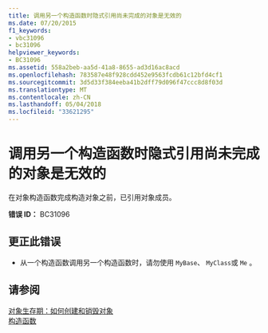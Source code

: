 ```yaml
---
title: 调用另一个构造函数时隐式引用尚未完成的对象是无效的
ms.date: 07/20/2015
f1_keywords:
- vbc31096
- bc31096
helpviewer_keywords:
- BC31096
ms.assetid: 558a2beb-aa5d-41a8-8655-ad3d16ac8acd
ms.openlocfilehash: 783587e48f928cdd452e9563fcdb61c12bfd4cf1
ms.sourcegitcommit: 3d5d33f384eeba41b2dff79d096f47ccc8d8f03d
ms.translationtype: MT
ms.contentlocale: zh-CN
ms.lasthandoff: 05/04/2018
ms.locfileid: "33621295"
---
```

# <a name="implicit-reference-to-object-under-construction-is-not-valid-when-calling-another-constructor"></a>调用另一个构造函数时隐式引用尚未完成的对象是无效的
在对象构造函数完成构造对象之前，已引用对象成员。  
  
 **错误 ID：** BC31096  
  
## <a name="to-correct-this-error"></a>更正此错误  
  
-   从一个构造函数调用另一个构造函数时，请勿使用 `MyBase`、 `MyClass`或 `Me` 。  
  
## <a name="see-also"></a>请参阅  
 [对象生存期：如何创建和销毁对象](../../visual-basic/programming-guide/language-features/objects-and-classes/object-lifetime-how-objects-are-created-and-destroyed.md)  
 [构造函数](~/docs/visual-basic/programming-guide/concepts/object-oriented-programming.md#constructors)
